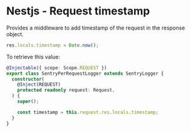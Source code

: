 # Nestjs - Request timestamp

Provides a middleware to add timestamp of the request in the response object.

```typescript
res.locals.timestamp = Date.now();
```

To retrieve this value:

```typescript
@Injectable({ scope: Scope.REQUEST })
export class SentryPerRequestLogger extends SentryLogger {
  constructor(
    @Inject(REQUEST)
    protected readonly request: Request,
  ) {
    super();

    const timestamp = this.request.res.locals.timestamp;
  }
}
```
